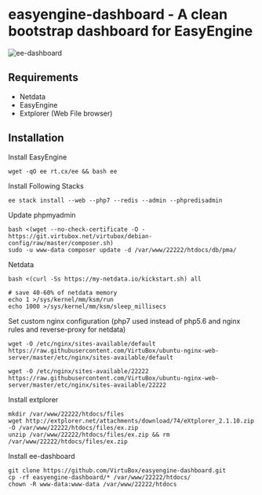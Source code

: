 # easyengine-dashboard - A clean bootstrap dashboard for EasyEngine 

![ee-dashboard](https://raw.githubusercontent.com/VirtuBox/easyengine-dashboard/master/ee-dashboard.png)

## Requirements

* Netdata
* EasyEngine
* Extplorer (Web File browser)

## Installation

Install EasyEngine 
```
wget -qO ee rt.cx/ee && bash ee
```
Install Following Stacks 
```
ee stack install --web --php7 --redis --admin --phpredisadmin
```
Update phpmyadmin  
```
bash <(wget --no-check-certificate -O - https://git.virtubox.net/virtubox/debian-config/raw/master/composer.sh)
sudo -u www-data composer update -d /var/www/22222/htdocs/db/pma/
```

Netdata  
```
bash <(curl -Ss https://my-netdata.io/kickstart.sh) all

# save 40-60% of netdata memory
echo 1 >/sys/kernel/mm/ksm/run
echo 1000 >/sys/kernel/mm/ksm/sleep_millisecs
```

Set custom nginx configuration (php7 used instead of php5.6 and nginx rules and reverse-proxy for netdata)  
```
wget -O /etc/nginx/sites-available/default  https://raw.githubusercontent.com/VirtuBox/ubuntu-nginx-web-server/master/etc/nginx/sites-available/default

wget -O /etc/nginx/sites-available/22222 https://raw.githubusercontent.com/VirtuBox/ubuntu-nginx-web-server/master/etc/nginx/sites-available/22222
```

Install extplorer
```
mkdir /var/www/22222/htdocs/files
wget http://extplorer.net/attachments/download/74/eXtplorer_2.1.10.zip -O /var/www/22222/htdocs/files/ex.zip
unzip /var/www/22222/htdocs/files/ex.zip && rm /var/www/22222/htdocs/files/ex.zip
```

Install ee-dashboard
```
git clone https://github.com/VirtuBox/easyengine-dashboard.git
cp -rf easyengine-dashboard/* /var/www/22222/htdocs/
chown -R www-data:www-data /var/www/22222/htdocs
```



